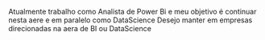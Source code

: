 Atualmente trabalho como Analista de Power Bi e meu objetivo é continuar nesta aere e em paralelo como DataScience
Desejo manter em empresas direcionadas na aera de BI ou DataScience
